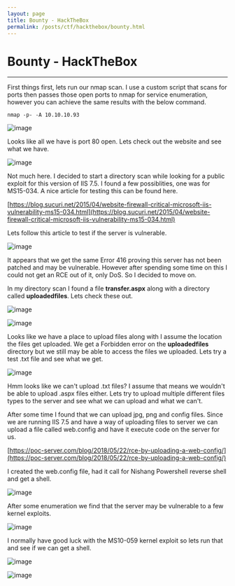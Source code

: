 ```yaml
---
layout: page
title: Bounty - HackTheBox
permalink: /posts/ctf/hackthebox/bounty.html
---
```


# Bounty - HackTheBox
----

First things first, lets run our nmap scan.  I use a custom script that scans for ports then passes those open ports to nmap for service enumeration, however you can achieve the same results with the below command.

`nmap -p- -A 10.10.10.93`

![image](https://user-images.githubusercontent.com/50459517/110980882-f27c5900-832b-11eb-9c0b-2eb095b3288d.png)


Looks like all we have is port 80 open.  Lets check out the website and see what we have.

![image](https://user-images.githubusercontent.com/50459517/110980899-f9a36700-832b-11eb-9b0a-0a6fcbfeffed.png)


Not much here.  I decided to start a directory scan while looking for a public exploit for this version of IIS 7.5.  I found a few possiblities, one was for MS15-034.  A nice article for testing this can be found here.

[https://blog.sucuri.net/2015/04/website-firewall-critical-microsoft-iis-vulnerability-ms15-034.html](https://blog.sucuri.net/2015/04/website-firewall-critical-microsoft-iis-vulnerability-ms15-034.html)

Lets follow this article to test if the server is vulnerable.

![image](https://user-images.githubusercontent.com/50459517/110980956-0b850a00-832c-11eb-8961-cfd1a6b37b2c.png)


It appears that we get the same Error 416 proving this server has not been patched and may be vulnerable.  However after spending some time on this I could not get an RCE out of it, only DoS.  So I decided to move on.

In my directory scan I found a file **transfer.aspx** along with a directory called **uploadedfiles**.  Lets check these out.

![image](https://user-images.githubusercontent.com/50459517/110980980-12138180-832c-11eb-87ea-5e3a598689bf.png)

![image](https://user-images.githubusercontent.com/50459517/110980991-18096280-832c-11eb-8fbb-12ef100e22d2.png)


Looks like we have a place to upload files along with I assume the location the files get uploaded.  We get a Forbidden error on the **uploadedfiles** directory but we still may be able to access the files we uploaded.  Lets try a test .txt file and see what we get.

![image](https://user-images.githubusercontent.com/50459517/110981003-1fc90700-832c-11eb-8c60-33857ccd410a.png)


Hmm looks like we can't upload .txt files?  I assume that means we wouldn't be able to upload .aspx files either.  Lets try to upload multiple different files types to the server and see what we can upload and what we can't.

After some time I found that we can upload jpg, png and config files.  Since we are running IIS 7.5 and have a way of uploading files to server we can upload a file called web.config and have it execute code on the server for us.

[https://poc-server.com/blog/2018/05/22/rce-by-uploading-a-web-config/](https://poc-server.com/blog/2018/05/22/rce-by-uploading-a-web-config/)

I created the web.config file, had it call for Nishang Powershell reverse shell and get a shell.

![image](https://user-images.githubusercontent.com/50459517/110981043-2fe0e680-832c-11eb-8df4-1a27cde4d048.png)

After some enumeration we find that the server may be vulnerable to a few kernel exploits.

![image](https://user-images.githubusercontent.com/50459517/110981069-38392180-832c-11eb-8ab6-fc84c57628e8.png)

I normally have good luck with the MS10-059 kernel exploit so lets run that and see if we can get a shell.

![image](https://user-images.githubusercontent.com/50459517/110981089-3ff8c600-832c-11eb-8b83-4d772afc0cfe.png)

![image](https://user-images.githubusercontent.com/50459517/110981107-45eea700-832c-11eb-986d-e679216dfdfa.png)
